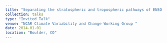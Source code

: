 ```yaml
---
title: "Separating the stratospheric and tropospheric pathways of ENSO teleconnections"
collection: talks
type: "Invited Talk"
venue: "NCAR Climate Variability and Change Working Group "
date: 2014-01-01
location: "Boulder, CO"
---
```

